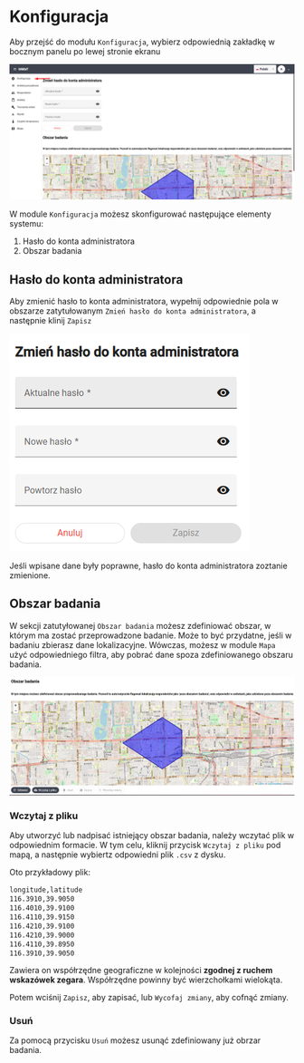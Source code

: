 # Konfiguracja

Aby przejść do modułu `Konfiguracja`, wybierz odpowiednią zakładkę w bocznym panelu po lewej stronie ekranu

![alt text](imgs/turn_on.png)

W module `Konfiguracja` możesz skonfigurować następujące elementy systemu:

1. Hasło do konta administratora
2. Obszar badania

## Hasło do konta administratora

Aby zmienić hasło to konta administratora, wypełnij odpowiednie pola w obszarze zatytułowanym `Zmień hasło do konta administratora`, a następnie klinij `Zapisz`

![alt text](imgs/change_password.png)

Jeśli wpisane dane były poprawne, hasło do konta administratora zoztanie zmienione.

## Obszar badania

W sekcji zatutyłowanej `Obszar badania` możesz zdefiniować obszar, w którym ma zostać przeprowadzone badanie. Może to być przydatne, jeśli w badaniu zbierasz dane lokalizacyjne. Wówczas, możesz w module `Mapa` użyć odpowiedniego filtra, aby pobrać dane spoza zdefiniowanego obszaru badania. 

![alt text](imgs/research_area.png)

### Wczytaj z pliku 

Aby utworzyć lub nadpisać istniejący obszar badania, należy wczytać plik w odpowiednim formacie. W tym celu, kliknij przycisk `Wczytaj z pliku` pod mapą, a następnie wybiertz odpowiedni plik `.csv` z dysku. 

Oto przykładowy plik:

```csv
longitude,latitude
116.3910,39.9050
116.4010,39.9100
116.4110,39.9150
116.4210,39.9100
116.4210,39.9000
116.4110,39.8950
116.3910,39.9050
```

Zawiera on współrzędne geograficzne w kolejności **zgodnej z ruchem wskazówek zegara**. Współrzędne powinny być wierzchołkami wielokąta. 

Potem wciśnij `Zapisz`, aby zapisać, lub `Wycofaj zmiany`, aby cofnąć zmiany. 

### Usuń

Za pomocą przycisku `Usuń` możesz usunąć zdefiniowany już obrzar badania.
